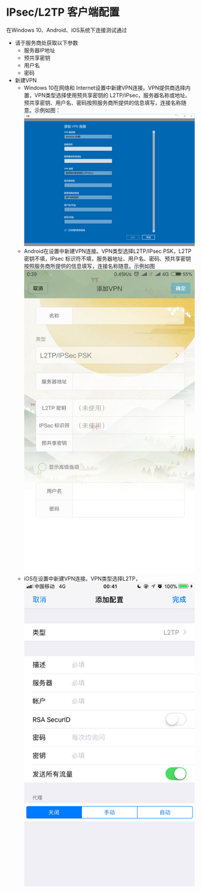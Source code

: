 # IPsec/L2TP 客户端配置

在Windows 10、Android、iOS系统下连接测试通过

* 请于服务商处获取以下参数
  * 服务器IP地址
  * 预共享密钥
  * 用户名
  * 密码
* 新建VPN
  * Windows 10在网络和 Internet设置中新建VPN连接。VPN提供商选择内置，VPN类型选择使用预共享密钥的 L2TP/IPsec，服务器名称或地址、预共享密钥、用户名、密码按照服务商所提供的信息填写，连接名称随意。示例如图：![](/assets/import4.png)
  * Android在设置中新建VPN连接。VPN类型选择L2TP/IPsec PSK，L2TP 密钥不填，IPsec 标识符不填，服务器地址、用户名、密码、预共享密钥按照服务商所提供的信息填写，连接名称随意。示例如图![](/assets/import5.png)
  * iOS在设置中新建VPN连接。VPN类型选择L2TP，![](/assets/import6.png)



